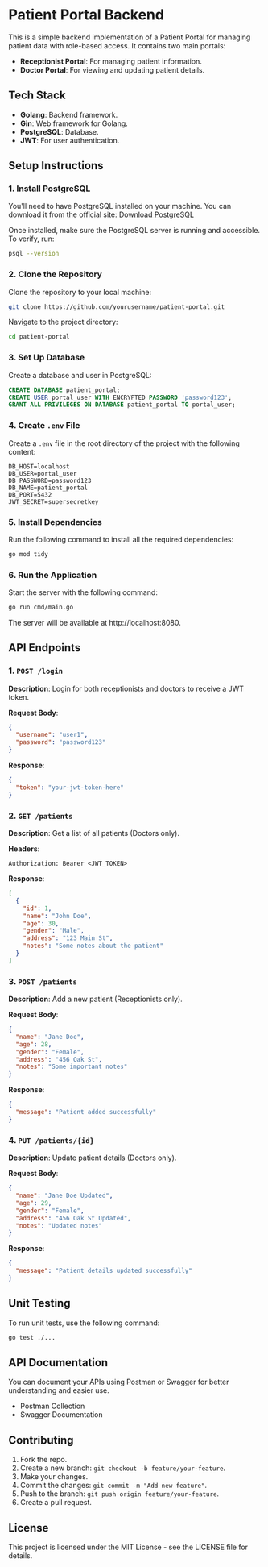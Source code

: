 # Patient Portal Backend

This is a simple backend implementation of a Patient Portal for managing patient data with role-based access. It contains two main portals:
- **Receptionist Portal**: For managing patient information.
- **Doctor Portal**: For viewing and updating patient details.

## Tech Stack
- **Golang**: Backend framework.
- **Gin**: Web framework for Golang.
- **PostgreSQL**: Database.
- **JWT**: For user authentication.

## Setup Instructions

### 1. Install PostgreSQL
You'll need to have PostgreSQL installed on your machine. You can download it from the official site: [Download PostgreSQL](https://www.postgresql.org/download/)

Once installed, make sure the PostgreSQL server is running and accessible. To verify, run:
```bash
psql --version
```

### 2. Clone the Repository
Clone the repository to your local machine:
```bash
git clone https://github.com/yourusername/patient-portal.git
```

Navigate to the project directory:
```bash
cd patient-portal
```

### 3. Set Up Database
Create a database and user in PostgreSQL:
```sql
CREATE DATABASE patient_portal;
CREATE USER portal_user WITH ENCRYPTED PASSWORD 'password123';
GRANT ALL PRIVILEGES ON DATABASE patient_portal TO portal_user;
```

### 4. Create `.env` File
Create a `.env` file in the root directory of the project with the following content:
```env
DB_HOST=localhost
DB_USER=portal_user
DB_PASSWORD=password123
DB_NAME=patient_portal
DB_PORT=5432
JWT_SECRET=supersecretkey
```

### 5. Install Dependencies
Run the following command to install all the required dependencies:
```bash
go mod tidy
```

### 6. Run the Application
Start the server with the following command:
```bash
go run cmd/main.go
```

The server will be available at http://localhost:8080.

## API Endpoints

### 1. `POST /login`
**Description**: Login for both receptionists and doctors to receive a JWT token.

**Request Body**:
```json
{
  "username": "user1",
  "password": "password123"
}
```

**Response**:
```json
{
  "token": "your-jwt-token-here"
}
```

### 2. `GET /patients`
**Description**: Get a list of all patients (Doctors only).

**Headers**:
```text
Authorization: Bearer <JWT_TOKEN>
```

**Response**:
```json
[
  {
    "id": 1,
    "name": "John Doe",
    "age": 30,
    "gender": "Male",
    "address": "123 Main St",
    "notes": "Some notes about the patient"
  }
]
```

### 3. `POST /patients`
**Description**: Add a new patient (Receptionists only).

**Request Body**:
```json
{
  "name": "Jane Doe",
  "age": 28,
  "gender": "Female",
  "address": "456 Oak St",
  "notes": "Some important notes"
}
```

**Response**:
```json
{
  "message": "Patient added successfully"
}
```

### 4. `PUT /patients/{id}`
**Description**: Update patient details (Doctors only).

**Request Body**:
```json
{
  "name": "Jane Doe Updated",
  "age": 29,
  "gender": "Female",
  "address": "456 Oak St Updated",
  "notes": "Updated notes"
}
```

**Response**:
```json
{
  "message": "Patient details updated successfully"
}
```

## Unit Testing
To run unit tests, use the following command:
```bash
go test ./...
```

## API Documentation
You can document your APIs using Postman or Swagger for better understanding and easier use.
* Postman Collection
* Swagger Documentation

## Contributing
1. Fork the repo.
2. Create a new branch: `git checkout -b feature/your-feature`.
3. Make your changes.
4. Commit the changes: `git commit -m "Add new feature"`.
5. Push to the branch: `git push origin feature/your-feature`.
6. Create a pull request.

## License
This project is licensed under the MIT License - see the LICENSE file for details.
